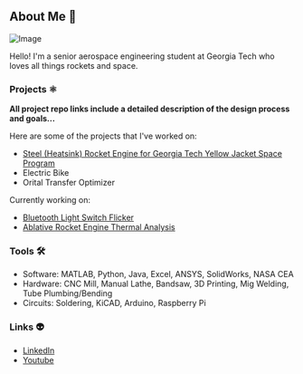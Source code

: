 ## About Me 👤

![Image](https://github.com/user-attachments/assets/9f551840-8909-4d39-8064-04b372de3f5a)


Hello! I'm a senior aerospace engineering student at Georgia Tech who loves all things rockets and space. 


### Projects ⚛️ 

**All project repo links include a detailed description of the design process and goals...**

Here are some of the projects that I've worked on:

- [Steel (Heatsink) Rocket Engine for Georgia Tech Yellow Jacket Space Program](https://github.com/saakethramoju/Ablative-Code)
- Electric Bike
- Orital Transfer Optimizer

Currently working on:

- [Bluetooth Light Switch Flicker](https://github.com/saakethramoju/Light-Switch)
- [Ablative Rocket Engine Thermal Analysis](https://github.com/saakethramoju/Ablative-Code)



### Tools 🛠️

- Software: MATLAB, Python, Java, Excel, ANSYS, SolidWorks, NASA CEA
- Hardware: CNC Mill, Manual Lathe, Bandsaw, 3D Printing, Mig Welding, Tube Plumbing/Bending
- Circuits: Soldering, KiCAD, Arduino, Raspberry Pi



### Links 👽

- [LinkedIn](https://www.linkedin.com/in/saakethramoju/)
- [Youtube](https://www.youtube.com/@SaakethRamoju/videos)

